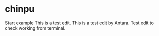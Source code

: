 # chinpu
Start example 
This is a test edit.
This is a test edit by Antara.
Test edit to check working from terminal.

